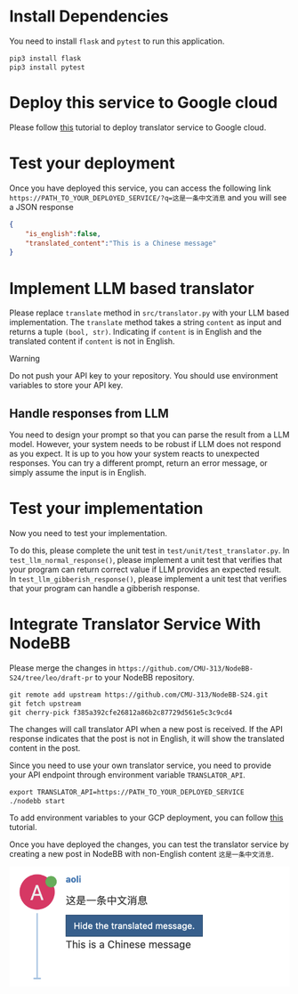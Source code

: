 # Install Dependencies

You need to install `flask` and `pytest` to run this application.

```
pip3 install flask
pip3 install pytest
```

# Deploy this service to Google cloud

Please follow [this](https://cmu-313.github.io/recitations/reci6-deployment/#task-1b-deploy-on-google-cloud-platform)
tutorial to deploy translator service to Google cloud.


# Test your deployment

Once you have deployed this service, you can access the following link `https://PATH_TO_YOUR_DEPLOYED_SERVICE/?q=这是一条中文消息` and you will see a JSON response

```json
{
    "is_english":false,
    "translated_content":"This is a Chinese message"
}
```

# Implement LLM based translator

Please replace `translate` method in `src/translator.py` with your LLM based
implementation. The `translate` method takes a string `content` as input and
returns a tuple `(bool, str)`. Indicating if `content` is in English and
the translated content if `content` is not in English.

> [!WARNING]
> Do not push your API key to your repository. You should use environment variables to store your API key.

## Handle responses from LLM

You need to design your prompt so that you can parse the result from a LLM model.
However, your system needs to be robust if LLM does not respond as you expect.
It is up to you how your system reacts to unexpected responses. You can try a different prompt, return an error message, or simply assume the input is in English.

# Test your implementation

Now you need to test your implementation.

To do this, please complete the unit test in `test/unit/test_translator.py`.
In `test_llm_normal_response()`, please implement a unit test that verifies that
your program can return correct value if LLM provides an expected result.
In `test_llm_gibberish_response()`, please implement a unit test that verifies
that your program can handle a gibberish response.


# Integrate Translator Service With NodeBB

Please merge the changes in `https://github.com/CMU-313/NodeBB-S24/tree/leo/draft-pr` to your NodeBB repository.

```
git remote add upstream https://github.com/CMU-313/NodeBB-S24.git
git fetch upstream
git cherry-pick f385a392cfe26812a86b2c87729d561e5c3c9cd4
```

The changes will call translator API when a new post
is received. If the API response indicates that the post is not in English, it will show the translated content in the post.

Since you need to use your own translator service, you need to provide your API endpoint through environment
variable `TRANSLATOR_API`.

```
export TRANSLATOR_API=https://PATH_TO_YOUR_DEPLOYED_SERVICE
./nodebb start
```

To add environment variables to your GCP deployment, you can follow [this](https://cloud.google.com/run/docs/configuring/environment-variables) tutorial.


Once you have deployed the changes, you can test the translator service by creating a new post in NodeBB with non-English content `这是一条中文消息`.

![image](./assets/image.png)

